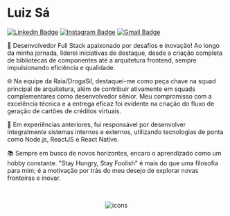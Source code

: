 # Luiz Sá

[![Linkedin Badge](https://img.shields.io/badge/-Luiz%20Sá-00875f?style=flat-square&logo=Linkedin&logoColor=white&link=https://www.linkedin.com/in/luiz-eduardo-franco-de-s%C3%A1-094a07205/)](https://www.linkedin.com/in/luiz-eduardo-franco-de-s%C3%A1-094a07205/)
[![Instagram Badge](https://img.shields.io/badge/-@lz.fs-00875f?style=flat-square&labelColor=00875f&logo=instagram&logoColor=white&link=https://instagram.com/lz.fs)](https://instagram.com/lz.fs) 
[![Gmail Badge](https://img.shields.io/badge/-eduardo33.luiz@gmail.com-00875f?style=flat-square&logo=Gmail&logoColor=white&link=mailto:eduardo33.luiz@gmail.com)](mailto:eduardo33.luiz@gmail.com)

<div>
  <p>
     🚀 Desenvolvedor Full Stack apaixonado por desafios e inovação! Ao longo da minha jornada, liderei iniciativas de destaque, desde a criação completa de bibliotecas de componentes até a arquitetura frontend, sempre impulsionando eficiência e qualidade. 
  </p>
 
  <p>
  🌐 Na equipe da Raia/DrogaSil, destaquei-me como peça chave na squad principal de arquitetura, além de contribuir ativamente em squads complementares como desenvolvedor sênior. Meu compromisso com a excelência técnica e a entrega eficaz foi evidente na criação do fluxo de geração de cartões de créditos virtuais.
  </p>
  
  <p>
  🔧 Em experiências anteriores, fui responsável por desenvolver integralmente sistemas internos e externos, utilizando tecnologias de ponta como Node.js, ReactJS e React Native.
  </p>
  
  <p>
  📚 Sempre em busca de novos horizontes, encaro o aprendizado como um hobby constante. "Stay Hungry, Stay Foolish" é mais do que uma filosofia para mim; é a motivação por trás do meu desejo de explorar novas fronteiras e inovar.
  </p>
</div>

## 

<div align="center" style="display: inline_block"><br>
  <img src="https://skillicons.dev/icons?i=ts,react,nextjs,vite,nodejs,nestjs,express,prisma,jest,docker,aws,postgres,mongodb,redis,git" alt="icons" />
</div>
